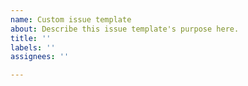 ```yaml
---
name: Custom issue template
about: Describe this issue template's purpose here.
title: ''
labels: ''
assignees: ''

---
```


